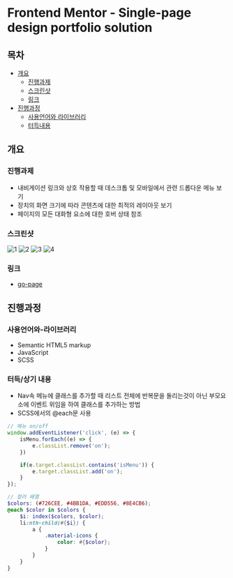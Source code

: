 # Frontend Mentor - Single-page design portfolio solution

## 목차

- [개요](#개요)
  - [진행과제](#진행과제)
  - [스크린샷](#스크린샷)
  - [링크](#링크)
- [진행과정](#진행과정)
  - [사용언어와 라이브러리](#사용언어와-라이브러리)
  - [터득내용](#터득내용)


## 개요

### 진행과제

- 내비게이션 링크와 상호 작용할 때 데스크톱 및 모바일에서 관련 드롭다운 메뉴 보기
- 장치의 화면 크기에 따라 콘텐츠에 대한 최적의 레이아웃 보기
- 페이지의 모든 대화형 요소에 대한 호버 상태 참조

### 스크린샷

![1](https://user-images.githubusercontent.com/76725512/194250016-21c57e67-3aa7-4203-a8c9-64da9224d2e6.JPG)
![2](https://user-images.githubusercontent.com/76725512/194250027-44c6e5a3-89b2-4e44-9572-19c828ad7498.JPG)
![3](https://user-images.githubusercontent.com/76725512/194250032-873b24d1-1cd6-43e3-aa88-734e28fdb36e.JPG)
![4](https://user-images.githubusercontent.com/76725512/194250035-ba963d72-db2e-472e-bbc1-a7b26753b9c6.JPG)


### 링크
- [go-page](https://okhee-intro-section-with-dropdown-nav.netlify.app/)

## 진행과정

### 사용언어와-라이브러리

- Semantic HTML5 markup
- JavaScript
- SCSS


### 터득/상기 내용

* Nav속 메뉴에 클래스를 추가할 때 리스트 전체에 반복문을 돌리는것이 아닌 부모요소에 이벤트 위임을 하여 클래스를 추가하는 방법
* SCSS에서의 @each문 사용

```javascript
// 메뉴 on/off
window.addEventListener('click', (e) => {
    isMenu.forEach((e) => {
        e.classList.remove('on');
    })

    if(e.target.classList.contains('isMenu')) {
        e.target.classList.add('on');
    }
});
```
```scss
// 컬러 배열
$colors: (#726CEE, #4BB1DA, #EDD556, #8E4CB6);
@each $color in $colors {
    $i: index($colors, $color);
    li:nth-child(#{$i}) {
        a {
            .material-icons {
                color: #{$color};
            }
        }
    }
}
```
